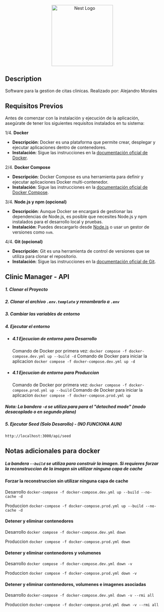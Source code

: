 <p align="center">
  <a href="http://nestjs.com/" target="blank"><img src="https://nestjs.com/img/logo-small.svg" width="200" alt="Nest Logo" /></a>
</p>

[circleci-image]: https://img.shields.io/circleci/build/github/nestjs/nest/master?token=abc123def456
[circleci-url]: https://circleci.com/gh/nestjs/nest


## Description

Software para la gestion de citas clinicas. Realizado por: Alejandro Morales

## Requisitos Previos

Antes de comenzar con la instalación y ejecución de la aplicación, asegúrate de tener los siguientes requisitos instalados en tu sistema:

1/4. **Docker**
   - **Descripción**: Docker es una plataforma que permite crear, desplegar y ejecutar aplicaciones dentro de contenedores.
   - **Instalación**: Sigue las instrucciones en la [documentación oficial de Docker](https://docs.docker.com/get-docker/).

2/4. **Docker Compose**
   - **Descripción**: Docker Compose es una herramienta para definir y ejecutar aplicaciones Docker multi-contenedor.
   - **Instalación**: Sigue las instrucciones en la [documentación oficial de Docker Compose](https://docs.docker.com/compose/install/).

3/4. **Node.js y npm (opcional)**
   - **Descripción**: Aunque Docker se encargará de gestionar las dependencias de Node.js, es posible que necesites Node.js y npm instalados para el desarrollo local y pruebas.
   - **Instalación**: Puedes descargarlo desde [Node.js](https://nodejs.org/) o usar un gestor de versiones como `nvm`.

4/4. **Git (opcional)**
   - **Descripción**: Git es una herramienta de control de versiones que se utiliza para clonar el repositorio.
   - **Instalación**: Sigue las instrucciones en la [documentación oficial de Git](https://git-scm.com/book/en/v2/Getting-Started-Installing-Git).


## Clinic Manager - API

##### 1. Clonar el Proyecto
##### 2. Clonar el archivo ```.env.template``` y renombrarlo a ```.env```
##### 3. Cambiar las variables de entorno
##### 4. Ejecutar el entorno
*  ##### 4.1 Ejecucion de entorno para Desarrollo
   Comando de Docker por primera vez:
```docker compose -f docker-compose.dev.yml up --build -d```
 Comando de Docker para iniciar la aplicacion 
```docker compose -f docker-compose.dev.yml up -d  ```
*  ##### 4.1 Ejecucion de entorno para Produccion
   Comando de Docker por primera vez:
```docker compose -f docker-compose.prod.yml up --build```
   Comando de Docker para iniciar la aplicacion 
```docker compose -f docker-compose.prod.yml up ```
##### Nota: La bandera ```-d``` se utiliza para para el "detached mode" (modo desacoplado o en segundo plano)
##### 5. Ejecutar Seed (Solo Desarollo) - (NO FUNCIONA AUN)
```http://localhost:3000/api/seed```

## Notas adicionales para docker

 ##### La bandera ```--build``` se utiliza para construir la imagen. Si requieres forzar la reconstruccion de la imagen sin utilizar ninguna capa de cache 

 #### Forzar la reconstruccion sin utilizar ninguna capa de cache
 Desarrollo
```docker-compose -f docker-compose.dev.yml up --build --no-cache -d```

Produccion
```docker-compose -f docker-compose.prod.yml up --build --no-cache -d```

#### Detener y eliminar contenedores
Desarrollo
```docker compose -f docker-compose.dev.yml down ```

Produccion
```docker compose -f docker-compose.prod.yml down ```

#### Detener y eliminar contenedores y volumenes
Desarrollo
```docker compose -f docker-compose.dev.yml down -v```

Produccion
```docker compose -f docker-compose.prod.yml down -v```

#### Detener y eliminar contenedores, volumenes e imagenes asociadas
Desarrollo
```docker-compose -f docker-compose.dev.yml down -v --rmi all```

Produccion
```docker-compose -f docker-compose.prod.yml down -v --rmi all```